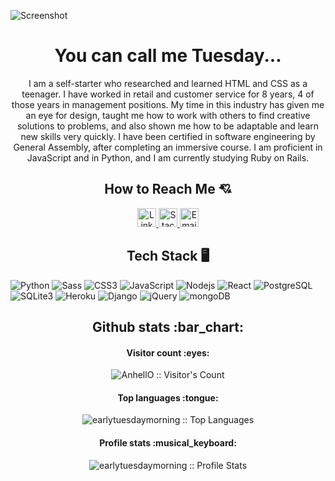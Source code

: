 ![Screenshot](https://images2.imgbox.com/cf/1c/C3QpBnB9_o.png)

<h1 align="center">You can call me Tuesday...</h1>

<p align="center">
I am a self-starter who researched and learned HTML and CSS as a teenager. I have worked in retail and customer service for 8 years, 4 of those years in management positions. My time in this industry has given me an eye for design, taught me how to work with others to find creative solutions to problems, and also shown me how to be adaptable and learn new skills very quickly. I have been certified in software engineering by General Assembly, after completing an immersive course. I am proficient in JavaScript and in Python, and I am currently studying Ruby on Rails.
</p>

<h2 align="center">How to Reach Me 💘</h2>

<p align="center">
  <a href="https://www.linkedin.com/in/mariah-hernandez-a68514154/">
    <img src="https://www.vectorlogo.zone/logos/linkedin/linkedin-icon.svg" alt="LinkedIn Profile" height="30" width="30">
  </a>

  <a href="https://stackoverflow.com/users/18834095/tuesday">
    <img src="https://www.vectorlogo.zone/logos/stackoverflow/stackoverflow-icon.svg" alt="Stack Overflow Profile" height="30" width="30">
  </a>
  
  <a href="mailto:rahrah93@gmail.com">
    <img src="https://cdn.discordapp.com/attachments/944706362288517200/998778507586973777/gmail2.png" alt="Email" height="30" width="30">
  </a>
</p>

<h2 align="center">Tech Stack 🖥️</h2>

<p align="center"> 
  
![Python](http://img.shields.io/badge/-Python-3776AB?style=plastic&logo=python&logoColor=ffff4a)
![Sass](https://img.shields.io/badge/-Sass-%23CC6699?style=plastic&logo=sass&logoColor=ffffff)
![CSS3](https://img.shields.io/badge/-CSS3-c75f47?style=plastic&logo=css3&logoColor=3f4ac4)
![JavaScript](https://img.shields.io/badge/-JavaScript-%23F7DF1C?style=plastic&logo=javascript&logoColor=000000&color=d1b01f)
![Nodejs](https://img.shields.io/badge/-Nodejs-black?style=plastic&logo=Node.js&logoColor=00d632)
![React](https://img.shields.io/badge/-React-%23282C34?style=plastic&logo=react)
![PostgreSQL](https://img.shields.io/badge/-PostgreSQL-336791?style=plastic&logo=postgresql)
![SQLite3](https://img.shields.io/badge/-SQLite3-ffffff?style=plastic&logo=sqlite&logoColor=blue)
![Heroku](https://img.shields.io/badge/-Heroku-430098?style=plastic&logo=heroku&logoColor=ffffff)
![Django](https://img.shields.io/badge/-Django-add8e6?style=plastic&logo=django)
![jQuery](https://img.shields.io/badge/-jQuery-0f1131?style=plastic&logo=jquery&logoColor=2d3993)
![mongoDB](https://img.shields.io/badge/-mongoDB-cacaca?style=plastic&logo=mongodb&logoColor=4ec03b)
</p>

<h2 align="center">Github stats :bar_chart:</h2>

<h4 align="center">Visitor count :eyes:</h4>

<p align="center"><img src="https://profile-counter.glitch.me/{earlytuesdaymorning}/count.svg" alt="AnhellO :: Visitor's Count" /></p>

<h4 align="center">Top languages :tongue:</h4>

<p align="center"><img src="https://github-readme-stats.vercel.app/api/top-langs/?username=earlytuesdaymorning&langs_count=10&theme=tokyonight&layout=compact" alt="earlytuesdaymorning :: Top Languages" /></p>

<h4 align="center">Profile stats :musical_keyboard:</h4>

<p align="center"><img src="https://github-readme-stats.vercel.app/api?username=earlytuesdaymorning&show_icons=true&theme=synthwave" alt="earlytuesdaymorning :: Profile Stats" /></p>
